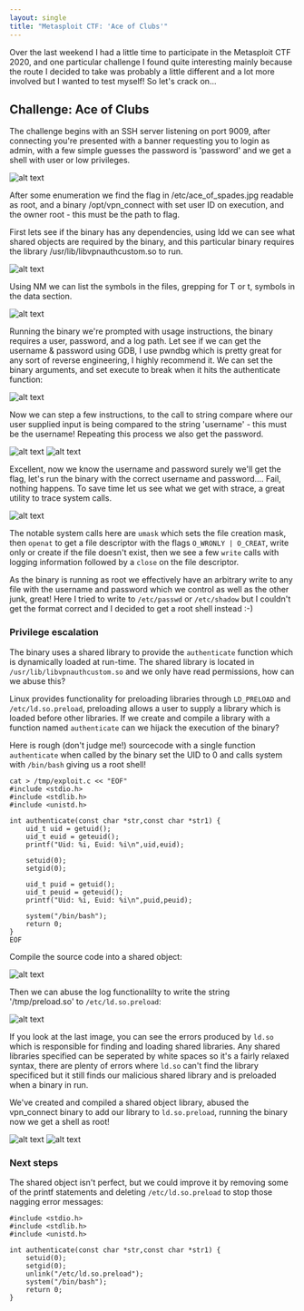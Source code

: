 ```yaml
---
layout: single
title: "Metasploit CTF: 'Ace of Clubs'"
---
```


Over the last weekend I had a little time to participate in the Metasploit CTF 2020, and one particular challenge I found quite interesting mainly because the route I decided to take was probably a little different and a lot more involved but I wanted to test myself! So let's crack on...

## Challenge: Ace of Clubs

The challenge begins with an SSH server listening on port 9009, after connecting you're presented with a banner requesting you to login as admin, with a few simple guesses the password is 'password' and we get a shell with user or low privileges.

![alt text](https://ben0.github.io/assets/images//9009_sshlogin.PNG "SSH port 9009")

After some enumeration we find the flag in /etc/ace_of_spades.jpg readable as root, and a binary /opt/vpn_connect with set user ID on execution, and the owner root - this must be the path to flag.

First lets see if the binary has any dependencies, using ldd we can see what shared objects are required by the binary, and this particular binary requires the library /usr/lib/libvpnauthcustom.so to run.

![alt text](https://ben0.github.io/assets/images//9009_ldd.PNG "Library dependencies")

Using NM we can list the symbols in the files, grepping for T or t, symbols in the data section.

![alt text](https://ben0.github.io/assets/images//9009_nm.PNG "Binary symbols")

Running the binary we're prompted with usage instructions, the binary requires a user, password, and a log path. Let see if we can get the username & password using GDB, I use pwndbg which is pretty great for any sort of reverse engineering, I highly recommend it. We can set the binary arguments, and set execute to break when it hits the authenticate function:

![alt text](https://ben0.github.io/assets/images//9009_gdbstart.PNG "GDB")

Now we can step a few instructions, to the call to string compare where our user supplied input is being compared to the string 'username' - this must be the username!  Repeating this process we also get the password.

![alt text](https://ben0.github.io/assets/images//9009_gdbusername.PNG "GDB")
![alt text](https://ben0.github.io/assets/images//9009_gdbpassword.PNG "GDB")

Excellent, now we know the username and password surely we'll get the flag, let's run the binary with the correct username and password.... Fail, nothing happens. To save time let us see what we get with strace, a great utility to trace system calls.

![alt text](https://ben0.github.io/assets/images//9009_strace.PNG "System trace")

The notable system calls here are `umask` which sets the file creation mask, then `openat` to get a file descriptor with the flags `O_WRONLY | O_CREAT`, write only or create if the file doesn't exist, then we see a few `write` calls with logging information followed by a `close` on the file descriptor.

As the binary is running as root we effectively have an arbitrary write to any file with the username and password which we control as well as the other junk, great! Here I tried to write to `/etc/passwd` or `/etc/shadow` but I couldn't get the format correct and I decided to get a root shell instead :-)

### Privilege escalation

The binary uses a shared library to provide the `authenticate` function which is dynamically loaded at run-time. The shared library is located in `/usr/lib/libvpnauthcustom.so` and we only have read permissions, how can we abuse this?

Linux provides functionality for preloading libraries through `LD_PRELOAD` and `/etc/ld.so.preload`, preloading allows a user to supply a library which is loaded before other libraries. If we create and compile a library with a function named `authenticate` can we hijack the execution of the binary?

Here is rough (don't judge me!) sourcecode with a single function `authenticate` when called by the binary set the UID to 0 and calls system with `/bin/bash` giving us a root shell!  

```
cat > /tmp/exploit.c << "EOF"
#include <stdio.h>
#include <stdlib.h>
#include <unistd.h>

int authenticate(const char *str,const char *str1) {
    uid_t uid = getuid();
    uid_t euid = geteuid();
    printf("Uid: %i, Euid: %i\n",uid,euid);

    setuid(0);
    setgid(0);
    
    uid_t puid = getuid();
    uid_t peuid = geteuid();
    printf("Uid: %i, Euid: %i\n",puid,peuid);

    system("/bin/bash");
    return 0;
}
EOF
```
Compile the source code into a shared object:

![alt text](https://ben0.github.io/assets/images//9009_payload_compile.PNG "Compiling exploit.c")

Then we can abuse the log functionalilty to write the string '/tmp/preload.so' to `/etc/ld.so.preload`:

![alt text](https://ben0.github.io/assets/images//9009_write_ld_so_payload1.PNG "Abusing the -l switch")

If you look at the last image, you can see the errors produced by `ld.so` which is responsible for finding and loading shared libraries. Any shared libraries specified can be seperated by white spaces so it's a fairly relaxed syntax, there are plenty of errors where `ld.so` can't find the library specificed but it still finds our malicious shared library and is preloaded when a binary in run. 

We've created and compiled a shared object library, abused the vpn_connect binary to add our library to `ld.so.preload`, running the binary now we get a shell as root!

![alt text](https://ben0.github.io/assets/images//9009_exploit1.PNG "Exploit!")
![alt text](https://ben0.github.io/assets/images//9009_exploit2.PNG "Exploit!")

### Next steps

The shared object isn't perfect, but we could improve it by removing some of the printf statements and deleting `/etc/ld.so.preload` to stop those nagging error messages:

```
#include <stdio.h>
#include <stdlib.h>
#include <unistd.h>

int authenticate(const char *str,const char *str1) {
    setuid(0);
    setgid(0);
    unlink("/etc/ld.so.preload");
    system("/bin/bash");
    return 0;
}
```
